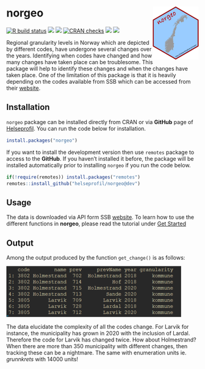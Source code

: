 # norgeo <img src='man/figures/logo.png' align="right" height="139" />

[![R build
status](https://github.com/helseprofil/norgeo/workflows/R-CMD-check/badge.svg)](https://github.com/helseprofil/norgeo/actions)
[![](https://codecov.io/gh/helseprofil/norgeo/branch/master/graph/badge.svg)](https://codecov.io/gh/helseprofil/norgeo)
[![](https://www.r-pkg.org/badges/version/norgeo?color=green)](https://cran.r-project.org/package=norgeo)
[![CRAN
checks](https://cranchecks.info/badges/summary/norgeo)](https://cran.r-project.org/web/checks/check_results_norgeo.html)
[![](https://img.shields.io/badge/lifecycle-maturing-blue.svg)](https://lifecycle.r-lib.org/articles/stages.html#maturing)
[![](https://img.shields.io/badge/devel%20version-2.1.0-blue.svg)](https://github.com/helseprofil/norgeo)

Regional granularity levels in Norway which are depicted by different
codes, have undergone several changes over the years. Identifying when
codes have changed and how many changes have taken place can be
troublesome. This package will help to identify these changes and when
the changes have taken place. One of the limitation of this package is
that it is heavily depending on the codes available from SSB which can
be accessed from their
[website](https://www.ssb.no/befolkning/artikler-og-publikasjoner/regionale-endringer-2020).

## Installation

`norgeo` package can be installed directly from CRAN or via **GitHub**
page of [Helseprofil](https://github.com/helseprofil). You can run the
code below for installation.

``` r
install.packages("norgeo")
```

If you want to install the development version then use `remotes`
package to access to the **GitHub**. If you haven’t installed it before,
the package will be installed automatically prior to installing `norgeo`
if you run the code below.

``` r
if(!require(remotes)) install.packages("remotes")
remotes::install_github("helseprofil/norgeo@dev")
```

## Usage

The data is downloaded via API form SSB
[website](https://data.ssb.no/api/klass/v1/api-guide.html "ssb"). To
learn how to use the different functions in **norgeo**, please read the
tutorial under [Get
Started](https://helseprofil.github.io/norgeo/articles/use-api.html)

## Output

Among the output produced by the function `get_change()` is as follows:

![output-result](man/figures/kommune_merge.png)

The data elucidate the complexity of all the codes change. For Larvik
for instance, the municipality has grown in 2020 with the inclusion of
Lardal. Therefore the code for Larvik has changed twice. How about
Holmestrand? When there are more than 350 municipality with different
changes, then tracking these can be a nightmare. The same with
enumeration units ie. *grunnkrets* with 14000 units!
